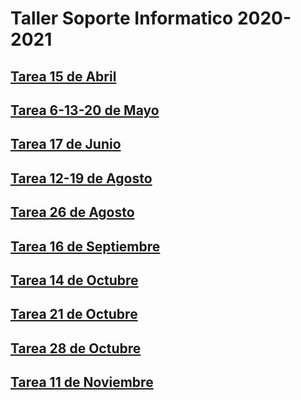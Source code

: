 # Taller Soporte Informatico 2020-2021

## [Tarea 15 de Abril](https://github.com/DamianBlum/Laboratorio2020-2021/blob/master/scientificProject1/notebooks/Ejercicio15deAbril.ipynb)
## [Tarea 6-13-20 de Mayo](https://github.com/DamianBlum/Laboratorio2020-2021/blob/master/scientificProject1/notebooks/Ejercicio13deMayo.ipynb)
## [Tarea 17 de Junio](https://github.com/DamianBlum/Laboratorio2020-2021/blob/master/scientificProject1/notebooks/Ejercicio17deJunio.ipynb)
## [Tarea 12-19 de Agosto](https://github.com/DamianBlum/Laboratorio2020-2021/blob/master/scientificProject1/notebooks/Ejercicio12deAgosto.ipynb)
## [Tarea 26 de Agosto](https://github.com/DamianBlum/Laboratorio2020-2021/blob/master/scientificProject1/notebooks/Ejercicio26deAgosto.ipynb)
## [Tarea 16 de Septiembre](https://github.com/DamianBlum/Laboratorio2020-2021/blob/master/scientificProject1/notebooks/Ejercicio16deSeptiembre.ipynb)
## [Tarea 14 de Octubre](https://github.com/DamianBlum/Laboratorio2020-2021/blob/master/scientificProject1/notebooks/Ejercicio14deOctubre.ipynb)
## [Tarea 21 de Octubre](https://github.com/DamianBlum/Laboratorio2020-2021/blob/master/scientificProject1/notebooks/Ejercicio21deOctubre.ipynb)
## [Tarea 28 de Octubre](https://github.com/DamianBlum/Laboratorio2020-2021/blob/master/scientificProject1/notebooks/Ejercicio28deOctubre.ipynb)
## [Tarea 11 de Noviembre](https://github.com/DamianBlum/Laboratorio2020-2021/blob/master/scientificProject1/notebooks/Ejercicio11deNoviembre.ipynb)
